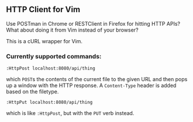 ## HTTP Client for Vim

Use POSTman in Chrome or RESTClient in Firefox for hitting HTTP APIs? What about
doing it from Vim instead of your browser?

This is a cURL wrapper for Vim.

### Currently supported commands:

    :HttpPost localhost:8080/api/thing

which `POST`s the contents of the current file to the given URL and then pops up
a window with the HTTP response. A `Content-Type` header is added based on the
filetype.

    :HttpPut localhost:8080/api/thing

which is like `:HttpPost`, but with the `PUT` verb instead.
